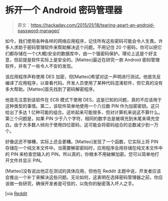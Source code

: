 # 拆开一个 Android 密码管理器

> 原文：<https://hackaday.com/2015/01/18/tearing-apart-an-android-password-manager/>

如今，我们使用各种各样的网络应用程序，记住所有这些密码可能会令人生畏。许多人求助于密码管理软件来帮助解决这个问题。不用记住 20 个密码，你可以把它们都存储在一个(大概)安全的数据库中，由一个强密码保护。理论上这是个好主意，但前提是软件实际上是安全的。[Matteo]最近在研究一款 Android 密码管理软件，并有了一些令人不安的发现。

该应用程序声称使用 DES 加密，但[Matteo]希望对这一声明进行测试。他首先反编译了应用程序，以查看代码。开发人员使用了某种代码混淆软件，但它真的没有多大帮助。[Matteo]首先找到了密码解密程序。

他首先注意到该软件在 ECB 模式下使用 DES，这是已知的问题，真的不应该用于这种类型的事情。第二，该软件简单地使用一个八位数 PIN 作为加密密钥。这只给出了多达 1 亿种可能的组合。这听起来可能很多，但对计算机来说这不算什么。第三个问题是，如果 PIN 少于八个字符，相同的数字总是被填充到末尾来填充空白。由于大多数人倾向于使用四位密码，这可能会将密码组合的总数减少到一万个。

好像这还不够糟，实际上还会更糟。[Matteo]发现了一个函数，它实际上将 PIN 存储在一个纯文本文件中。当需要解密密码时，应用程序会用存储在纯文本文件中的 PIN 来检查您输入的 PIN。所以真的，你根本不用破解加密。您可以简单地打开文件并显示 PIN。

[Matteo]没有说出他正在测试的具体应用，但他在 Reddit 主题中说，开发者应该会推出一个补丁来解决这些问题。无论如何，这表明在选择密码管理器之前，你应该做一些研究，确保开发者是可信的，以免你的秘密落入坏人之手。

[via [Reddit](http://www.reddit.com/r/netsec/comments/2sedtv/how_to_do_not_a_password_manager/ "reddit.com")